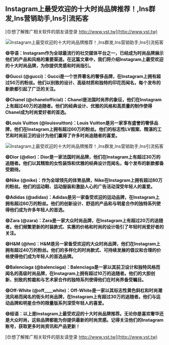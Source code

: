 ## **Instagram上最受欢迎的十大时尚品牌推荐！,Ins群发,Ins营销助手,Ins引流拓客**

[😍想了解推广相关软件的朋友请登录 http://www.vst.tw](http://www.vst.tw)

 <center><img src="https://vst.tw/MP4/tuiguang/png/2.png" alt="Instagram上最受欢迎的十大时尚品牌推荐！,Ins群发,Ins营销助手,Ins引流拓客"></center>

**😄导语：Instagram作为全球最流行的社交媒体平台之一，已经成为时尚品牌展示他们的产品和风格的重要渠道。在这篇文章中，我们将介绍Instagram上最受欢迎的十大时尚品牌，为你提供灵感和时尚指引。**

**😄Gucci (@gucci)：Gucci是一个世界著名的奢侈品牌，在Instagram上拥有超过50万的粉丝。他们以别致的设计、高级材质和独特的印花而闻名，每个发布的新款都引起了广泛的关注。**

**😄Chanel (@chanelofficial)：Chanel是法国时尚界的象征，他们在Instagram上有超过40万的追随者。他们的经典设计、优雅的风格和高质量的制作使得Chanel成为时尚爱好者的首选。**

**😄Louis Vuitton (@louisvuitton)：Louis Vuitton是另一家享有盛誉的奢侈品牌，他们在Instagram上拥有超过60万的粉丝。他们的标志性LV图案、精湛的工艺和时尚前卫的设计为他们赢得了许多时尚追随者的喜爱。**

 <center><img src="https://vst.tw/MP4/tuiguang/png/7.png" alt="Instagram上最受欢迎的十大时尚品牌推荐！,Ins群发,Ins营销助手,Ins引流拓客"></center>

**😄Dior (@dior)：Dior是一家法国时尚品牌，他们在Instagram上有超过30万的追随者。他们以其精致的女性装饰和优雅的经典设计而闻名，每个发布的新款都备受期待。**

**😄Nike (@nike)：作为全球领先的体育品牌，Nike在Instagram上拥有超过80万的粉丝。他们的运动鞋、运动服装和激励人心的广告活动深受年轻人的喜爱。**

**😄Adidas (@adidas)：Adidas是另一家备受欢迎的运动品牌，在Instagram上拥有超过60万的粉丝。他们的创新设计、舒适的产品和与明星合作的独特系列使得他们成为许多年轻人的首选。**

**😄Zara (@zara)：Zara是一家大众时尚品牌，在Instagram上有超过20万的追随者。他们频繁更新的时装款式、实惠的价格和时尚的设计吸引了年轻时尚爱好者的关注。**

**😄H&M (@hm)：H&M是另一家备受欢迎的大众时尚品牌，他们在Instagram上拥有超过40万的粉丝。他们的多样化的时尚款式、可持续发展的倡议和合理的价格使得他们成为年轻人的首选品牌。**

**😄Balenciaga (@balenciaga)：Balenciaga是一家以其前卫设计和独特风格而闻名的高级时尚品牌，在Instagram上拥有超过10万的追随者。他们的大胆创新、别致的剪裁和与艺术家合作的独特系列使得他们在时尚界备受瞩目。**

**😄Off-White (@off____white)：Off-White是一家以其标志性黄色斜杠和时尚潮流风格而闻名的街头时尚品牌，在Instagram上有超过30万的追随者。他们与运动品牌和明星合作的限量版系列深受年轻人的喜爱。**

**😄结语：以上是Instagram上最受欢迎的十大时尚品牌推荐。无论你是喜欢奢华还是大众时尚，这些品牌都能为你提供最新的时尚灵感。记得关注他们的Instagram账号，获取更多时尚资讯和产品更新！**

[😍想了解推广相关软件的朋友请登录 http://www.vst.tw](http://www.vst.tw)



